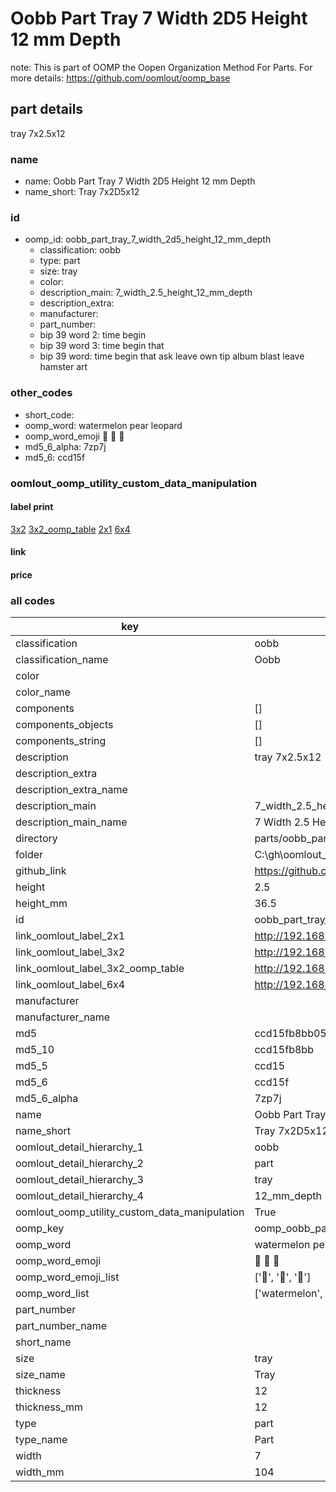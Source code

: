 # Oobb Part Tray 7 Width 2D5 Height 12 mm Depth  

note: This is part of OOMP the Oopen Organization Method For Parts. For more details: https://github.com/oomlout/oomp_base

##  part details
  



tray 7x2.5x12



### name
* name: Oobb Part Tray 7 Width 2D5 Height 12 mm Depth
* name_short: Tray 7x2D5x12 
### id
* oomp_id: oobb_part_tray_7_width_2d5_height_12_mm_depth
  * classification: oobb
  * type: part
  * size: tray
  * color: 
  * description_main: 7_width_2.5_height_12_mm_depth
  * description_extra: 
  * manufacturer: 
  * part_number: 
  * bip 39 word 2: time begin
  * bip 39 word 3: time begin that
  * bip 39 word: time begin that ask leave own tip album blast leave hamster art

### other_codes
* short_code: 
* oomp_word: watermelon pear leopard
* oomp_word_emoji :watermelon: :pear: :leopard:
* md5_6_alpha: 7zp7j
* md5_6: ccd15f






### oomlout_oomp_utility_custom_data_manipulation
#### label print
[3x2](http://192.168.1.245:1112/?label=oomp%207zp7j)
[3x2_oomp_table](http://192.168.1.108:1112/?label=oomp%207zp7j)
[2x1](http://192.168.1.242:1112/?label=oomp%207zp7j)
[6x4](http://192.168.1.55:1112/?label=oomp%207zp7j)    

#### link

                              

#### price







### all codes 
| key | value |  
| --- | --- |  
| classification | oobb |  
| classification_name | Oobb |  
| color |  |  
| color_name |  |  
| components | [] |  
| components_objects | [] |  
| components_string | [] |  
| description | tray 7x2.5x12 |  
| description_extra |  |  
| description_extra_name |  |  
| description_main | 7_width_2.5_height_12_mm_depth |  
| description_main_name | 7 Width 2.5 Height 12 mm Depth |  
| directory | parts/oobb_part_tray_7_width_2d5_height_12_mm_depth |  
| folder | C:\gh\oomlout_oobb_version_4_generated_parts\parts\oobb_part_tray_7_width_2d5_height_12_mm_depth |  
| github_link | https://github.com/oomlout/oomlout_oomp_part_src/tree/main/parts/oobb_part_tray_7_width_2d5_height_12_mm_depth |  
| height | 2.5 |  
| height_mm | 36.5 |  
| id | oobb_part_tray_7_width_2d5_height_12_mm_depth |  
| link_oomlout_label_2x1 | http://192.168.1.242:1112/?label=oomp%207zp7j |  
| link_oomlout_label_3x2 | http://192.168.1.245:1112/?label=oomp%207zp7j |  
| link_oomlout_label_3x2_oomp_table | http://192.168.1.108:1112/?label=oomp%207zp7j |  
| link_oomlout_label_6x4 | http://192.168.1.55:1112/?label=oomp%207zp7j |  
| manufacturer |  |  
| manufacturer_name |  |  
| md5 | ccd15fb8bb05fc52783f70d5bfc51712 |  
| md5_10 | ccd15fb8bb |  
| md5_5 | ccd15 |  
| md5_6 | ccd15f |  
| md5_6_alpha | 7zp7j |  
| name | Oobb Part Tray 7 Width 2D5 Height 12 mm Depth |  
| name_short | Tray 7x2D5x12  |  
| oomlout_detail_hierarchy_1 | oobb |  
| oomlout_detail_hierarchy_2 | part |  
| oomlout_detail_hierarchy_3 | tray |  
| oomlout_detail_hierarchy_4 | 12_mm_depth |  
| oomlout_oomp_utility_custom_data_manipulation | True |  
| oomp_key | oomp_oobb_part_tray_7_width_2d5_height_12_mm_depth |  
| oomp_word | watermelon pear leopard |  
| oomp_word_emoji | :watermelon: :pear: :leopard: |  
| oomp_word_emoji_list | [':watermelon:', ':pear:', ':leopard:'] |  
| oomp_word_list | ['watermelon', 'pear', 'leopard'] |  
| part_number |  |  
| part_number_name |  |  
| short_name |  |  
| size | tray |  
| size_name | Tray |  
| thickness | 12 |  
| thickness_mm | 12 |  
| type | part |  
| type_name | Part |  
| width | 7 |  
| width_mm | 104 |  
